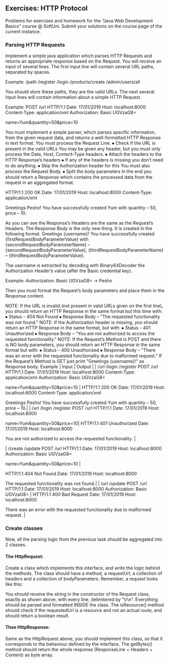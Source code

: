 ## Exercises: HTTP Protocol
Problems for exercises and homework for the “Java Web Development Basics” course @ SoftUni.
Submit your solutions on the course page of the current instance.
### Parsing HTTP Requests
Implement a simple java application which parses HTTP Requests and returns an appropriate response based on the Request. 
You will receive an input of several lines. The first input line will contain several URL paths, separated by spaces. 

Example: /path /register /login /products/create /admin/users/all

You should store these paths, they are the valid URLs.
The next several input lines will contain information about a simple HTTP Request.

Example:
POST /url HTTP/1.1
Date: 17/01/2019
Host: localhost:8000
Content-Type: application/xml
Authorization: Basic UGVzaG8=

name=Yum&quantity=50&price=10

You must implement a simple parser, which parses specific information, from the given request data, and returns a well-formatted HTTP Response in text format.
You must process the Request Line.
⦁ Check if the URL is present in the valid URLs
	You may be given any header, but you must only process the Date, Host, Content-Type headers.
⦁ Attach the headers to the HTTP Response’s headers
⦁ If any of the headers is missing you don’t need to do anything. 
⦁ Skip the Authorization header for this
	You must also process the Request Body.
⦁ Split the body parameters
In the end you should return a Response which contains the processed data from the request in an aggregated format.

HTTP/1.1 200 OK
Date: 17/01/2019
Host: localhost:8000
Content-Type: application/xml

Greetings Pesho! You have successfully created Yum with quantity – 50, price – 10.

As you can see the Response’s Headers are the same as the Request’s Headers.
The Response Body is the only new thing. It is created in the following format.
Greetings {username}! You have successfully created {firstRequestBodyParameterValue} with {secondRequestBodyParameterName} – {secondRequestBodyParameterValue}, {thirdRequestBodyParameterName} – {thirdRequestBodyParameterValue}.

The username is extracted by decoding with Binary64Decoder the Authorization Header’s value (after the Basic credential key).

Example: Authorization: Basic UGVzaG8= -> Pesho

Then you must format the Request’s body parameters and place them in the Response content.

NOTE: If the URL is invalid (not present in valid URLs given on the first line), you should return an HTTP Response in the same format but this time with:
⦁	Status - 404 Not Found
⦁	Response Body – "The requested functionality was not found."
NOTE: If the Authorization header is missing, you should return an HTTP Response in the same format, but with:
⦁	Status - 401 Unauthorized
⦁	Response Body – "You are not authorized to access the requested functionality."
NOTE: If the Request’s Method is POST and there is NO body parameters, you should return an HTTP Response in the same format but with:
⦁	Status – 400 Unauthorized
⦁	Response Body – "There was an error with the requested functionality due to malformed request."
If the Request’s Method is GET just print "Greetings {username}!" as Response body.
Example
| Input | Output |
| /url /login /register
POST /url HTTP/1.1
Date: 17/01/2019
Host: localhost:8000
Content-Type: application/xml
Authorization: Basic UGVzaG8=

name=Yum&quantity=50&price=10 |	HTTP/1.1 200 OK
Date: 17/01/2019
Host: localhost:8000
Content-Type: application/xml

Greetings Pesho! You have successfully created Yum with quantity – 50, price – 10.|
| /url /login /register
POST /url HTTP/1.1
Date: 17/01/2019
Host: localhost:8000

name=Yum&quantity=50&price=10| HTTP/1.1 401 Unauthorized
Date: 17/01/2019
Host: localhost:8000

You are not authorized to access the requested functionality. |

| /create /update 
POST /url HTTP/1.1
Date: 17/01/2019
Host: localhost:8000
Authorization: Basic UGVzaG8=

name=Yum&quantity=50&price=10 |

HTTP/1.1 404 Not Found
Date: 17/01/2019
Host: localhost:8000

The requested functionality was not found.|
| /url /update 
POST /url HTTP/1.1
Date: 17/01/2019
Host: localhost:8000
Authorization: Basic UGVzaG8= |
	HTTP/1.1 400 Bad Request
Date: 17/01/2019
Host: localhost:8000

There was an error with the requested functionality due to malformed request. |

### Create classes
Now, all the parsing logic from the previous task should be aggregated into 2 classes.

#### The HttpRequest:
 
Create a class which implements this interface, and write the logic behind the methods. The class should have a method, a requestUrl, a collection of headers and a collection of bodyParameters.
Remember, a request looks like this:
 
You should receive the string in the constructor of the Request class, exactly as shown above, with every line, delimitered by “\r\n”. Everything should be parsed and formatted INSIDE the class.
The isResource() method should check if the requestedUrl is a resource and not an actual route, and should return a boolean result.

 #### Thee HttpResponse:
 
Same as the HttpRequest above, you should implement this class, so that it corresponds to the behaviour defined by the interface.
The getBytes() method should return the whole response (ResponseLine + Headers + Content) as byte array.

